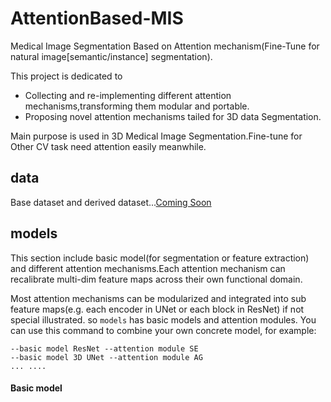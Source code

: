 # AttentionBased-MIS
Medical Image Segmentation Based on Attention mechanism(Fine-Tune for natural image[semantic/instance] segmentation).

This project is dedicated to 
- Collecting and re-implementing different attention mechanisms,transforming them modular and portable.
- Proposing  novel attention mechanisms tailed for 3D data Segmentation.

Main purpose is used in 3D Medical Image Segmentation.Fine-tune for Other CV task need attention easily meanwhile.

## data
Base dataset and derived dataset...[Coming Soon]()



## models
This section include basic model(for segmentation or feature extraction) and different attention mechanisms.Each attention mechanism can recalibrate multi-dim feature maps across their own functional domain.

Most attention mechanisms can be modularized and integrated into sub feature maps(e.g. each encoder in UNet or each block in ResNet) 
if not special illustrated. so `models` has basic models and attention modules. You can use this command to  combine your own concrete model, for example:

```
--basic model ResNet --attention module SE 
--basic model 3D UNet --attention module AG
... ....
```

#### Basic model







